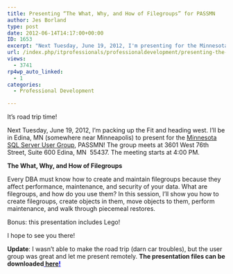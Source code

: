 ```yaml
---
title: Presenting “The What, Why, and How of Filegroups” for PASSMN
author: Jes Borland
type: post
date: 2012-06-14T14:17:00+00:00
ID: 1653
excerpt: "Next Tuesday, June 19, 2012, I'm presenting for the Minnesota SQL Server User Group, PASSMN!"
url: /index.php/itprofessionals/professionaldevelopment/presenting-the-what-why-and/
views:
  - 3741
rp4wp_auto_linked:
  - 1
categories:
  - Professional Development

---
```

It&#8217;s road trip time!

Next Tuesday, June 19, 2012, I&#8217;m packing up the Fit and heading west. I&#8217;ll be in Edina, MN (somewhere near Minneapolis) to present for the [Minnesota SQL Server User Group][1], PASSMN! The group meets at 3601 West 76th Street, Suite 600 Edina, MN  55437. The meeting starts at 4:00 PM.

**The What, Why, and How of Filegroups** 

Every DBA must know how to create and maintain filegroups because they affect performance, maintenance, and security of your data. What are filegroups, and how do you use them? In this session, I&#8217;ll show you how to create filegroups, create objects in them, move objects to them, perform maintenance, and walk through piecemeal restores.

Bonus: this presentation includes Lego!

I hope to see you there!

**Update**: I wasn&#8217;t able to make the road trip (darn car troubles), but the user group was great and let me present remotely. **The presentation files can be downloaded<span style="color: #0000ee;"><span style="text-decoration: underline;"> <a href="/media/users/grrlgeek/PASSMN 20120619-1.zip">here</a>! </span></span>**

 [1]: http://minnesota.sqlpass.org/